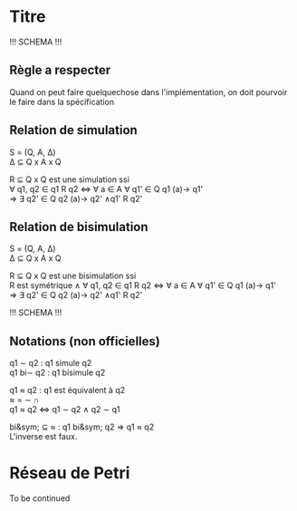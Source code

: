 # Titre

!!! SCHEMA !!!

## Règle a respecter

Quand on peut faire quelquechose dans l'implémentation, on doit pourvoir le faire dans la spécification

## Relation de simulation

S = (Q, A, &Delta;)  
&Delta; &sube; Q x A x Q

R &sube; Q x Q est une simulation ssi  
&forall; q1, q2 &isin; q1 R q2 &hArr;
&forall; a &isin; A &forall; q1' &isin; Q q1 (a)&rarr; q1'  
&rArr; &exist; q2' &isin; Q q2 (a)&rarr; q2' &and;q1' R q2'


## Relation de bisimulation

S = (Q, A, &Delta;)  
&Delta; &sube; Q x A x Q

R &sube; Q x Q est une bisimulation ssi  
R est symétrique &and; &forall; q1, q2 &isin; q1 R q2 &hArr;
&forall; a &isin; A &forall; q1' &isin; Q q1 (a)&rarr; q1'  
&rArr; &exist; q2' &isin; Q q2 (a)&rarr; q2' &and;q1' R q2'

!!! SCHEMA !!!
## Notations (non officielles)
q1 &sim; q2 : q1 simule q2  
q1 bi&sim; q2 : q1 bisimule q2

q1 &asymp; q2 : q1 est équivalent à q2  
&asymp; = &sim; &cap;  
q1 &asymp; q2 &hArr; q1 &sim; q2 &and; q2 &sim; q1

bi&sym; &sube; &asymp; :  q1 bi&sym; q2 &rArr; q1 &asymp; q2  
L'inverse est faux.

# Réseau de Petri

To be continued